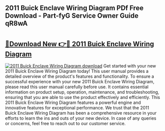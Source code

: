 ## 2011 Buick Enclave Wiring Diagram PDf Free Download - Part-fyG Service Owner Guide qR8wA

# <h2><a href="http://dfqb7j.blite.top/?on=2011+Buick+Enclave+Wiring+Diagram">🔗Download New 👉🔴 2011 Buick Enclave Wiring Diagram</a></h2>

[![2011 Buick Enclave Wiring Diagram download](https://i.imgur.com/lujVjoI.png)](http://dfqb7j.blite.top/?on=2011+Buick+Enclave+Wiring+Diagram)
Get started with your new 2011 Buick Enclave Wiring Diagram today! This user manual provides a detailed overview of the product's features and functionality. To ensure a successful experience with your new 2011 Buick Enclave Wiring Diagram, please read this user manual carefully before use. It contains essential information on product setup, operation, maintenance, and troubleshooting, ensuring that you are able to use the product effectively and efficiently. This 2011 Buick Enclave Wiring Diagram features a powerful engine and innovative features for exceptional performance. We trust that the 2011 Buick Enclave Wiring Diagram has been a comprehensive resource in your efforts to learn the ins and outs of your new device. In case of any queries or concerns, feel free to reach out to our customer service.
